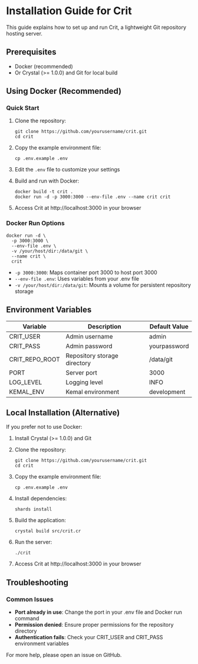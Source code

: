 # Installation Guide for Crit

This guide explains how to set up and run Crit, a lightweight Git repository hosting server.

## Prerequisites

- Docker (recommended)
- Or Crystal (>= 1.0.0) and Git for local build

## Using Docker (Recommended)

### Quick Start

1. Clone the repository:
   ```
   git clone https://github.com/yourusername/crit.git
   cd crit
   ```

2. Copy the example environment file:
   ```
   cp .env.example .env
   ```

3. Edit the `.env` file to customize your settings

4. Build and run with Docker:
   ```
   docker build -t crit .
   docker run -d -p 3000:3000 --env-file .env --name crit crit
   ```

5. Access Crit at http://localhost:3000 in your browser

### Docker Run Options

```
docker run -d \
  -p 3000:3000 \
  --env-file .env \
  -v /your/host/dir:/data/git \
  --name crit \
  crit
```

- `-p 3000:3000`: Maps container port 3000 to host port 3000
- `--env-file .env`: Uses variables from your .env file
- `-v /your/host/dir:/data/git`: Mounts a volume for persistent repository storage

## Environment Variables

| Variable        | Description                  | Default Value   |
|-----------------|------------------------------|-----------------|
| CRIT_USER       | Admin username               | admin           |
| CRIT_PASS       | Admin password               | yourpassword    |
| CRIT_REPO_ROOT  | Repository storage directory | /data/git       |
| PORT            | Server port                  | 3000            |
| LOG_LEVEL       | Logging level                | INFO            |
| KEMAL_ENV       | Kemal environment            | development     |

## Local Installation (Alternative)

If you prefer not to use Docker:

1. Install Crystal (>= 1.0.0) and Git

2. Clone the repository:
   ```
   git clone https://github.com/yourusername/crit.git
   cd crit
   ```

3. Copy the example environment file:
   ```
   cp .env.example .env
   ```

4. Install dependencies:
   ```
   shards install
   ```

5. Build the application:
   ```
   crystal build src/crit.cr
   ```

6. Run the server:
   ```
   ./crit
   ```

7. Access Crit at http://localhost:3000 in your browser

## Troubleshooting

### Common Issues

- **Port already in use**: Change the port in your .env file and Docker run command
- **Permission denied**: Ensure proper permissions for the repository directory
- **Authentication fails**: Check your CRIT_USER and CRIT_PASS environment variables

For more help, please open an issue on GitHub.
